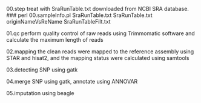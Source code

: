 00.step treat with SraRunTable.txt downloaded from NCBI SRA database. ###
perl 00.sampleInfo.pl SraRunTable.txt SraRunTable.txt originNameVsReName SraRunTableFilt.txt

01.qc perform quality control of raw reads using Trimmomatic software and calculate the maximum length of reads

02.mapping the clean reads were mapped to the reference assembly using STAR and hisat2, and the mapping status were calculated using samtools 

03.detecting SNP using gatk 

04.merge SNP using gatk, annotate using ANNOVAR

05.imputation using beagle
